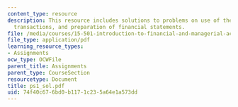 ```yaml
---
content_type: resource
description: This resource includes solutions to problems on use of the BSE to record
  transactions, and preparation of financial statements.
file: /media/courses/15-501-introduction-to-financial-and-managerial-accounting-spring-2004/74f40c676bd0b1171c235a64e1a573dd_ps1_sol.pdf
file_type: application/pdf
learning_resource_types:
- Assignments
ocw_type: OCWFile
parent_title: Assignments
parent_type: CourseSection
resourcetype: Document
title: ps1_sol.pdf
uid: 74f40c67-6bd0-b117-1c23-5a64e1a573dd
---
```

